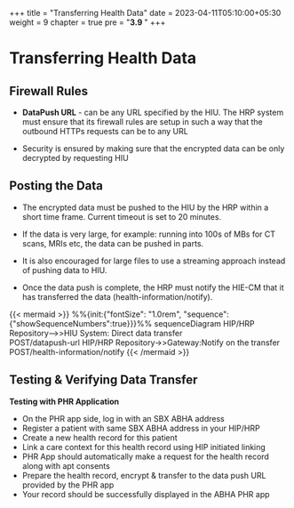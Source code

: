 +++
title = "Transferring Health Data"
date = 2023-04-11T05:10:00+05:30
weight = 9
chapter = true
pre = "<b>3.9 </b>"
+++

# Transferring Health Data

## Firewall Rules

- **DataPush URL** - can be any URL specified by the HIU. The HRP system must ensure that its firewall rules are setup in such a way that the outbound HTTPs requests can be to any URL

- Security is ensured by making sure that the encrypted data can be only decrypted by requesting HIU

## Posting the Data

- The encrypted data must be pushed to the HIU by the HRP within a short time frame. Current timeout is set to 20 minutes.

- If the data is very large, for example: running into 100s of MBs for CT scans, MRIs etc, the data can be pushed in parts.

- It is also encouraged for large files to use a streaming approach instead of pushing data to HIU.


- Once the data push is complete, the HRP must notify the HIE-CM that it has transferred the data (health-information/notify).

{{< mermaid >}}
%%{init:{"fontSize": "1.0rem", "sequence":{"showSequenceNumbers":true}}}%%
sequenceDiagram
HIP/HRP Repository-->>HIU System: Direct data transfer<br/>POST/datapush-url
HIP/HRP Repository->>Gateway:Notify on the transfer<br/>POST/health-information/notify
{{< /mermaid >}}


## Testing & Verifying Data Transfer

**Testing with PHR Application**

- On the PHR app side, log in with an SBX ABHA address
- Register a patient with same SBX ABHA address in your HIP/HRP
- Create a new health record for this patient
- Link a care context for this health record using HIP initiated linking
- PHR App should automatically make a request for the health record along with apt consents
- Prepare the health record, encrypt & transfer to the data push URL provided by the PHR app
- Your record should be successfully displayed in the ABHA PHR app



